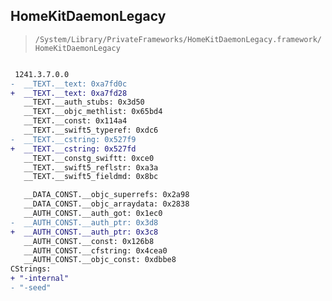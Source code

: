## HomeKitDaemonLegacy

> `/System/Library/PrivateFrameworks/HomeKitDaemonLegacy.framework/HomeKitDaemonLegacy`

```diff

 1241.3.7.0.0
-  __TEXT.__text: 0xa7fd0c
+  __TEXT.__text: 0xa7fd28
   __TEXT.__auth_stubs: 0x3d50
   __TEXT.__objc_methlist: 0x65bd4
   __TEXT.__const: 0x114a4
   __TEXT.__swift5_typeref: 0xdc6
-  __TEXT.__cstring: 0x527f9
+  __TEXT.__cstring: 0x527fd
   __TEXT.__constg_swiftt: 0xce0
   __TEXT.__swift5_reflstr: 0xa3a
   __TEXT.__swift5_fieldmd: 0x8bc

   __DATA_CONST.__objc_superrefs: 0x2a98
   __DATA_CONST.__objc_arraydata: 0x2838
   __AUTH_CONST.__auth_got: 0x1ec0
-  __AUTH_CONST.__auth_ptr: 0x3d8
+  __AUTH_CONST.__auth_ptr: 0x3c8
   __AUTH_CONST.__const: 0x126b8
   __AUTH_CONST.__cfstring: 0x4cea0
   __AUTH_CONST.__objc_const: 0xdbbe8
CStrings:
+ "-internal"
- "-seed"

```
